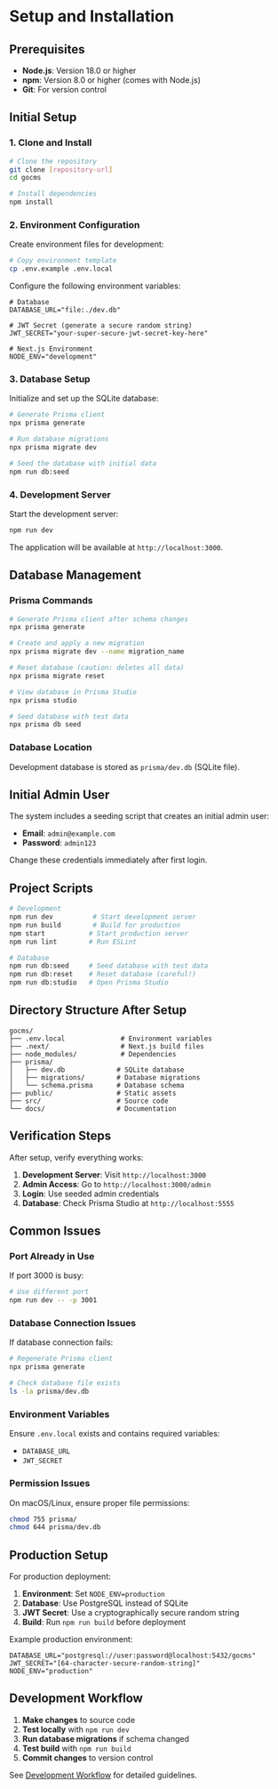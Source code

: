 # Setup and Installation

## Prerequisites

- **Node.js**: Version 18.0 or higher
- **npm**: Version 8.0 or higher (comes with Node.js)
- **Git**: For version control

## Initial Setup

### 1. Clone and Install

```bash
# Clone the repository
git clone [repository-url]
cd gocms

# Install dependencies
npm install
```

### 2. Environment Configuration

Create environment files for development:

```bash
# Copy environment template
cp .env.example .env.local
```

Configure the following environment variables:

```env
# Database
DATABASE_URL="file:./dev.db"

# JWT Secret (generate a secure random string)
JWT_SECRET="your-super-secure-jwt-secret-key-here"

# Next.js Environment
NODE_ENV="development"
```

### 3. Database Setup

Initialize and set up the SQLite database:

```bash
# Generate Prisma client
npx prisma generate

# Run database migrations
npx prisma migrate dev

# Seed the database with initial data
npm run db:seed
```

### 4. Development Server

Start the development server:

```bash
npm run dev
```

The application will be available at `http://localhost:3000`.

## Database Management

### Prisma Commands

```bash
# Generate Prisma client after schema changes
npx prisma generate

# Create and apply a new migration
npx prisma migrate dev --name migration_name

# Reset database (caution: deletes all data)
npx prisma migrate reset

# View database in Prisma Studio
npx prisma studio

# Seed database with test data
npx prisma db seed
```

### Database Location

Development database is stored as `prisma/dev.db` (SQLite file).

## Initial Admin User

The system includes a seeding script that creates an initial admin user:

- **Email**: `admin@example.com`
- **Password**: `admin123`

Change these credentials immediately after first login.

## Project Scripts

```bash
# Development
npm run dev          # Start development server
npm run build        # Build for production
npm start           # Start production server
npm run lint        # Run ESLint

# Database
npm run db:seed     # Seed database with test data
npm run db:reset    # Reset database (careful!)
npm run db:studio   # Open Prisma Studio
```

## Directory Structure After Setup

```
gocms/
├── .env.local              # Environment variables
├── .next/                  # Next.js build files
├── node_modules/           # Dependencies
├── prisma/
│   ├── dev.db             # SQLite database
│   ├── migrations/        # Database migrations
│   └── schema.prisma      # Database schema
├── public/                # Static assets
├── src/                   # Source code
└── docs/                  # Documentation
```

## Verification Steps

After setup, verify everything works:

1. **Development Server**: Visit `http://localhost:3000`
2. **Admin Access**: Go to `http://localhost:3000/admin`
3. **Login**: Use seeded admin credentials
4. **Database**: Check Prisma Studio at `http://localhost:5555`

## Common Issues

### Port Already in Use

If port 3000 is busy:

```bash
# Use different port
npm run dev -- -p 3001
```

### Database Connection Issues

If database connection fails:

```bash
# Regenerate Prisma client
npx prisma generate

# Check database file exists
ls -la prisma/dev.db
```

### Environment Variables

Ensure `.env.local` exists and contains required variables:
- `DATABASE_URL`
- `JWT_SECRET`

### Permission Issues

On macOS/Linux, ensure proper file permissions:

```bash
chmod 755 prisma/
chmod 644 prisma/dev.db
```

## Production Setup

For production deployment:

1. **Environment**: Set `NODE_ENV=production`
2. **Database**: Use PostgreSQL instead of SQLite
3. **JWT Secret**: Use a cryptographically secure random string
4. **Build**: Run `npm run build` before deployment

Example production environment:

```env
DATABASE_URL="postgresql://user:password@localhost:5432/gocms"
JWT_SECRET="[64-character-secure-random-string]"
NODE_ENV="production"
```

## Development Workflow

1. **Make changes** to source code
2. **Test locally** with `npm run dev`
3. **Run database migrations** if schema changed
4. **Test build** with `npm run build`
5. **Commit changes** to version control

See [Development Workflow](./09-development-workflow.md) for detailed guidelines.